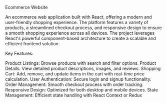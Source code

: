 Ecommerce Website

An ecommerce web application built with React, offering a modern and user-friendly shopping experience. The platform features a variety of products, a streamlined checkout process, and responsive design to ensure a smooth shopping experience across all devices. The project leverages React's powerful component-based architecture to create a scalable and efficient frontend solution.

Key Features:

Product Listings: Browse products with search and filter options.
Product Details: View detailed product descriptions, images, and reviews.
Shopping Cart: Add, remove, and update items in the cart with real-time price calculation.
User Authentication: Secure login and signup functionality.
Order Management: Smooth checkout process with order tracking.
Responsive Design: Optimized for both desktop and mobile devices.
State Management: Efficient state handling with React Context or Redux
